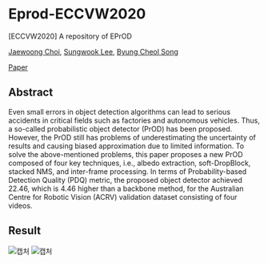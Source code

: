 # Eprod-ECCVW2020
[ECCVW2020] A repository of EPrOD

[Jaewoong Choi](https://github.com/jaewoong1), [Sungwook Lee](https://github.com/sungwool), [Byung Cheol Song](https://scholar.google.com/citations?user=yo-cOtMAAAAJ&hl=ko&oi=sra)

[Paper](https://link.springer.com/chapter/10.1007/978-3-030-65414-6_6)
## Abstract

Even small errors in object detection algorithms can lead to serious accidents in
critical fields such as factories and autonomous vehicles. Thus, a so-called probabilistic object
detector (PrOD) has been proposed. However, the PrOD still has problems of underestimating
the uncertainty of results and causing biased approximation due to limited information. To
solve the above-mentioned problems, this paper proposes a new PrOD composed of four key
techniques, i.e., albedo extraction, soft-DropBlock, stacked NMS, and inter-frame processing.
In terms of Probability-based Detection Quality (PDQ) metric, the proposed object detector
achieved 22.46, which is 4.46 higher than a backbone method, for the Australian Centre for
Robotic Vision (ACRV) validation dataset consisting of four videos.

## Result
![캡처](https://user-images.githubusercontent.com/54341727/125396902-29e93800-e3e8-11eb-8b96-45868a7b27b6.PNG)
![캡처](https://user-images.githubusercontent.com/54341727/125397077-661c9880-e3e8-11eb-8a5b-4665b7ea7159.PNG)

